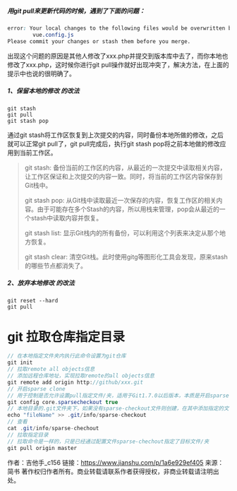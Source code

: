##### 用git pull来更新代码的时候，遇到了下面的问题：

```css
error: Your local changes to the following files would be overwritten by merge:
        vue.config.js
Please commit your changes or stash them before you merge.
```

出现这个问题的原因是其他人修改了xxx.php并提交到版本库中去了，而你本地也修改了xxx.php，这时候你进行git pull操作就好出现冲突了，解决方法，在上面的提示中也说的很明确了。

##### 1、保留本地的修改 的改法

```undefined
git stash
git pull
git stash pop
```

通过git stash将工作区恢复到上次提交的内容，同时备份本地所做的修改，之后就可以正常git pull了，git pull完成后，执行git stash pop将之前本地做的修改应用到当前工作区。

>git stash: 备份当前的工作区的内容，从最近的一次提交中读取相关内容，让工作区保证和上次提交的内容一致。同时，将当前的工作区内容保存到Git栈中。
>
>git stash pop: 从Git栈中读取最近一次保存的内容，恢复工作区的相关内容。由于可能存在多个Stash的内容，所以用栈来管理，pop会从最近的一个stash中读取内容并恢复。
>
>git stash list: 显示Git栈内的所有备份，可以利用这个列表来决定从那个地方恢复。
>
>git stash clear: 清空Git栈。此时使用gitg等图形化工具会发现，原来stash的哪些节点都消失了。

##### 2、放弃本地修改 的改法 

```undefined
git reset --hard
git pull
```

# git 拉取仓库指定目录

```csharp
// 在本地指定文件夹内执行此命令设置为git仓库
git init 
// 拉取remote all objects信息
// 添加远程仓库地址，实现拉取remote的all objects信息
git remote add origin http://github/xxx.git 
// 开启sparse clone
// 用于控制是否允许设置pull指定文件/夹，适用于Git1.7.0以后版本，本质是开启sparse clone
git config core.sparsecheckout true
// 本地目录的.git文件夹下，如果没有sparse-checkout文件则创建，在其中添加指定的文件/夹fileName，就是需要拉取的那个特定文件/夹。*表示所有，！表示匹配相反
echo "fileName" >> .git/info/sparse-checkout 
// 查看
cat .git/info/sparse-chechout
// 拉取指定目录
// 拉取命令是一样的，只是已经通过配置文件sparse-chechout指定了目标文件/夹
git pull origin master 
```



作者：吉他手_c156
链接：https://www.jianshu.com/p/1a6e929ef405
来源：简书
著作权归作者所有。商业转载请联系作者获得授权，非商业转载请注明出处。